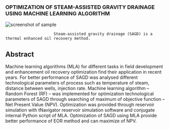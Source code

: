 ###            OPTIMIZATION OF STEAM-ASSISTED GRAVITY DRAINAGE USING MACHINE LEARNING ALGORITHM
![screenshot of sample](https://apschool.ru/wp-content/uploads/2016/06/2010-11-depth-conversion-fig03-1024x752.jpg)

                         Steam-assisted gravity drainage (SAGD) is a thermal enhanced oil recovery method.

## Abstract 
Machine learning algorithms (MLA) for different tasks in field development and enhancement oil recovery optimization find their application in recent years. For better performance of SAGD was analysed different technological parameters of process such as temperature 
of steam, distance between wells, injection rate. Machine learning algorithm – Random Forest (RF) – was implemented for optimization
technological parameters of SAGD through searching of maximum of objective function – Net Present Value (NPV). Optimization was provided 
through reservoir simulation with tNavigator reservoir simulation software and conjugate internal Python script of MLA. Optimization of 
SAGD using MLA provide better performance of EOR method and can maximize of NPV.

